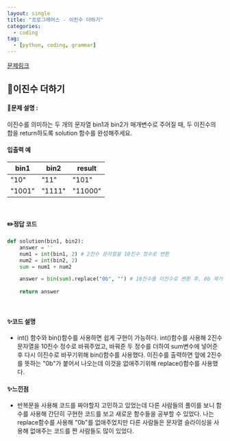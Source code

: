 ```yaml
---
layout: single
title: "프로그래머스 - 이진수 더하기"
categories: 
  - coding
tag:
  - [python, coding, grammar]
--- 
```

[문제링크](https://school.programmers.co.kr/learn/courses/30/lessons/120885)  

## 📌이진수 더하기
#### 📖문제 설명 :  
이진수를 의미하는 두 개의 문자열 bin1과 bin2가 매개변수로 주어질 때, 두 이진수의 합을 return하도록 solution 함수를 완성해주세요.

#### 입출력 예  
|bin1|bin2|result|
|---|---|---|
|"10"|"11"|"101"|
|"1001"|"1111"|"11000"|

<br>

#### ✏️정답 코드
```python
def solution(bin1, bin2):
    answer = ''
    num1 = int(bin1, 2) # 2진수 문자열을 10진수 정수로 변환
    num2 = int(bin2, 2)
    sum = num1 + num2 

    answer = bin(sum).replace("0b", "") # 10진수를 이진수로 변환 후, 0b 제거
    
    return answer
```

<br>

#### ✨코드 설명
- int() 함수와 bin()함수를 사용하면 쉽게 구현이 가능하다. int()함수를 사용해 2진수 문자열을 10진수 정수로 바꿔주었고,
  바꿔준 두 정수를 더하여 sum변수에 넣어준 후 다시 이진수로 바꾸기위해 bin()함수를 사용했다. 이진수를 출력하면 앞에 2진수를 뜻하는 "0b"가 붙어서 나오는데
  이것을 없애주기위해 replace()함수를 사용했다. 
  
#### ✨느낀점
- 반복문을 사용해 코드를 짜야할지 고민하고 있었는데 다른 사람들의 풀이를 보니 함수를 사용해 간단히 구현한 코드를 보고 새로운 함수들을 공부할 수 있었다.
  나는 replace함수를 사용해 "0b"를 없애주었지만 다른 사람들은 문자열 슬라이싱을 사용해 없애주는 코드를 짠 사람들도 많이 있었다. 
   
